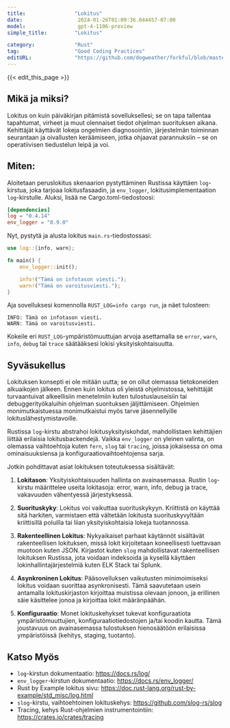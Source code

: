 ```yaml
---
title:                "Lokitus"
date:                  2024-01-26T01:09:36.044457-07:00
model:                 gpt-4-1106-preview
simple_title:         "Lokitus"

category:             "Rust"
tag:                  "Good Coding Practices"
editURL:              "https://github.com/dogweather/forkful/blob/master/content/fi/rust/logging.md"
---
```


{{< edit_this_page >}}

## Mikä ja miksi?

Lokitus on kuin päiväkirjan pitämistä sovelluksellesi; se on tapa tallentaa tapahtumat, virheet ja muut olennaiset tiedot ohjelman suorituksen aikana. Kehittäjät käyttävät lokeja ongelmien diagnosointiin, järjestelmän toiminnan seurantaan ja oivallusten keräämiseen, jotka ohjaavat parannuksiin – se on operatiivisen tiedustelun leipä ja voi.

## Miten:

Aloitetaan peruslokitus skenaarion pystyttäminen Rustissa käyttäen `log`-kirstua, joka tarjoaa lokitusfasaadin, ja `env_logger`, lokitusimplementaation `log`-kirstulle. Aluksi, lisää ne Cargo.toml-tiedostoosi:

```toml
[dependencies]
log = "0.4.14"
env_logger = "0.9.0"
```

Nyt, pystytä ja alusta lokitus `main.rs`-tiedostossasi:

```rust
use log::{info, warn};

fn main() {
    env_logger::init();

    info!("Tämä on infotason viesti.");
    warn!("Tämä on varoitusviesti.");
}
```

Aja sovelluksesi komennolla `RUST_LOG=info cargo run`, ja näet tulosteen:

```
INFO: Tämä on infotason viesti.
WARN: Tämä on varoitusviesti.
```

Kokeile eri `RUST_LOG`-ympäristömuuttujan arvoja asettamalla se `error`, `warn`, `info`, `debug` tai `trace` säätääksesi lokisi yksityiskohtaisuutta.

## Syväsukellus

Lokituksen konsepti ei ole mitään uutta; se on ollut olemassa tietokoneiden alkuaikojen jälkeen. Ennen kuin lokitus oli yleistä ohjelmistossa, kehittäjät turvaantuivat alkeellisiin menetelmiin kuten tulostuslauseisiin tai debuggerityökaluihin ohjelman suorituksen jäljittämiseen. Ohjelmien monimutkaistuessa monimutkaistui myös tarve jäsennellyille lokituslähestymistavoille.

Rustissa `log`-kirstu abstrahoi lokitusyksityiskohdat, mahdollistaen kehittäjien liittää erilaisia lokitusbackendejä. Vaikka `env_logger` on yleinen valinta, on olemassa vaihtoehtoja kuten `fern`, `slog` tai `tracing`, joissa jokaisessa on oma ominaisuuksiensa ja konfiguraatiovaihtoehtojensa sarja.

Jotkin pohdittavat asiat lokituksen toteutuksessa sisältävät:

1. **Lokitason**: Yksityiskohtaisuuden hallinta on avainasemassa. Rustin `log`-kirstu määrittelee useita lokitasoja: error, warn, info, debug ja trace, vakavuuden vähentyessä järjestyksessä.

2. **Suorituskyky**: Lokitus voi vaikuttaa suorituskykyyn. Kriittistä on käyttää sitä harkiten, varmistaen että vältetään lokitusta suorituskyvyltään kriittisillä poluilla tai liian yksityiskohtaisia lokeja tuotannossa.

3. **Rakenteellinen Lokitus**: Nykyaikaiset parhaat käytännöt sisältävät rakenteellisen lokituksen, missä lokit kirjoitetaan koneellisesti luettavaan muotoon kuten JSON. Kirjastot kuten `slog` mahdollistavat rakenteellisen lokituksen Rustissa, jota voidaan indeksoida ja kysellä käyttäen lokinhallintajärjestelmiä kuten ELK Stack tai Splunk.

4. **Asynkroninen Lokitus**: Pääsovelluksen vaikutusten minimoimiseksi lokitus voidaan suorittaa asynkronisesti. Tämä saavutetaan usein antamalla lokituskirjaston kirjoittaa muistissa olevaan jonoon, ja erillinen säie käsittelee jonoa ja kirjoittaa lokit määränpäähän.

5. **Konfiguraatio**: Monet lokituskehykset tukevat konfiguraatiota ympäristömuuttujien, konfiguraatiotiedostojen ja/tai koodin kautta. Tämä joustavuus on avainasemassa tulostuksen hienosäätöön erilaisissa ympäristöissä (kehitys, staging, tuotanto).

## Katso Myös

- `log`-kirstun dokumentaatio: https://docs.rs/log/
- `env_logger`-kirstun dokumentaatio: https://docs.rs/env_logger/
- Rust by Example lokitus sivu: https://doc.rust-lang.org/rust-by-example/std_misc/log.html
- `slog`-kirstu, vaihtoehtoinen lokituskehys: https://github.com/slog-rs/slog
- Tracing, kehys Rust-ohjelmien instrumentointiin: https://crates.io/crates/tracing
